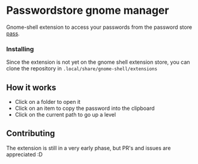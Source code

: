 # Passwordstore gnome manager

Gnome-shell extension to access your passwords from the password store [pass](https://www.passwordstore.org/).

### Installing
Since the extension is not yet on the gnome shell extension store, you can clone the repository in
`.local/share/gnome-shell/extensions`

## How it works
- Click on a folder to open it
- Click on an item to copy the password into the clipboard
- Click on the current path to go up a level

## Contributing
The extension is still in a very early phase, but PR's and issues are appreciated :D

